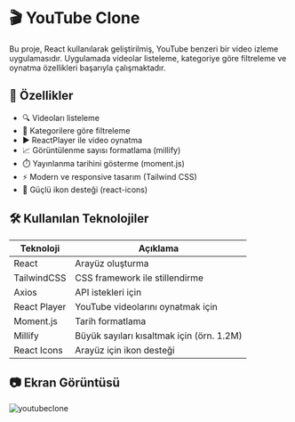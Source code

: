 # 🎬 YouTube Clone

Bu proje, React kullanılarak geliştirilmiş, YouTube benzeri bir video izleme uygulamasıdır. Uygulamada videolar listeleme, kategoriye göre filtreleme ve oynatma özellikleri başarıyla çalışmaktadır.

## 🚀 Özellikler

- 🔍 Videoları listeleme
- 📂 Kategorilere göre filtreleme
- ▶️ ReactPlayer ile video oynatma
- 📈 Görüntülenme sayısı formatlama (millify)
- ⏱️ Yayınlanma tarihini gösterme (moment.js)
- ⚡ Modern ve responsive tasarım (Tailwind CSS)
- 🎨 Güçlü ikon desteği (react-icons)

## 🛠️ Kullanılan Teknolojiler

| Teknoloji      | Açıklama                                 |
|----------------|------------------------------------------|
| React          | Arayüz oluşturma                         |
| TailwindCSS    | CSS framework ile stillendirme           |
| Axios          | API istekleri için                       |
| React Player   | YouTube videolarını oynatmak için        |
| Moment.js      | Tarih formatlama                         |
| Millify        | Büyük sayıları kısaltmak için (örn. 1.2M)|
| React Icons    | Arayüz için ikon desteği                 |

## 📷 Ekran Görüntüsü

![youtubeclone](https://github.com/user-attachments/assets/1c2ef409-5b47-4929-8c71-c71e713ef9ff)

